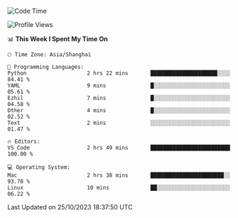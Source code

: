 <!--START_SECTION:waka-->
![Code Time](http://img.shields.io/badge/Code%20Time-201%20hrs%2053%20mins-blue)

![Profile Views](http://img.shields.io/badge/Profile%20Views-5-blue)

📊 **This Week I Spent My Time On** 

```text
🕑︎ Time Zone: Asia/Shanghai

💬 Programming Languages: 
Python                   2 hrs 22 mins       █████████████████████░░░░   84.41 % 
YAML                     9 mins              █░░░░░░░░░░░░░░░░░░░░░░░░   05.61 % 
Ezhil                    7 mins              █░░░░░░░░░░░░░░░░░░░░░░░░   04.58 % 
Other                    4 mins              █░░░░░░░░░░░░░░░░░░░░░░░░   02.52 % 
Text                     2 mins              ░░░░░░░░░░░░░░░░░░░░░░░░░   01.47 % 

🔥 Editors: 
VS Code                  2 hrs 49 mins       █████████████████████████   100.00 % 

💻 Operating System: 
Mac                      2 hrs 38 mins       ███████████████████████░░   93.78 % 
Linux                    10 mins             ██░░░░░░░░░░░░░░░░░░░░░░░   06.22 % 
```


 Last Updated on 25/10/2023 18:37:50 UTC
<!--END_SECTION:waka-->